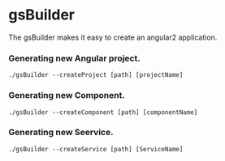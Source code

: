 # gsBuilder
The gsBuilder makes it easy to create an angular2 application.

### Generating new Angular project.

```
./gsBuilder --createProject [path] [projectName]

```

### Generating new Component.

```
./gsBuilder --createComponent [path] [componentName]

```


### Generating new Seervice.

```
./gsBuilder --createService [path] [ServiceName]

```
